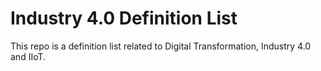 # Industry 4.0 Definition List
This repo is a definition list related to Digital Transformation, Industry 4.0 and IIoT.
